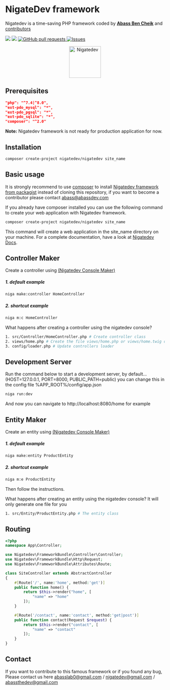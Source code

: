 # NigateDev framework
Nigatedev is a time-saving PHP framework coded by [**Abass Ben Cheik**](https://github.com/abass-dev/) and [contributors](https://github.com/nigatedev/nigatedev/graphs/contributors)

<a href="https://packagist.org/packages/nigatedev/nigatedev" title="version"><img src="https://img.shields.io/packagist/v/nigatedev/nigatedev.svg?style=flat-square" /></a>
<a href="https://github.com/nigatedev/nigatedev/blob/master/LICENSE" title="license"><img src="https://img.shields.io/github/license/mashape/apistatus.svg?style=flat-square" /></a>
<a href="https://github.com/nigatedev/nigatedev/pulls"><img alt="GitHub pull requests" src="https://img.shields.io/github/issues-pr/nigatedev/nigatedev?color=0088ff" /> </a>
<a href="https://github.com/nigatedev/nigatedev/issues"><img alt="Issues" src="https://img.shields.io/github/issues/nigatedev/nigatedev?color=0088ff" /></a>

<div align="center">
<img width="100" src="https://github.com/nigatedev/nigatedev/blob/master/public/images/nigatedev.png" alt="Nigatedev"></img>
</div>

## Prerequisites
```json
"php": "^7.4|^8.0",
"ext-pdo_mysql": "*",
"ext-pdo_pgsql": "*",
"ext-pdo_sqlite": "*",
"composer": "^2.0"
```
**Note:** Nigatedev framework is not ready for production application for now. 

## Installation
```bash
composer create-project nigatedev/nigatedev site_name
```
## Basic usage
It is strongly recommend to use [composer](https://getcomposer.org/) to install [Nigatedev framework from packagist](https://packagist.org/packages/nigatedev/nigatedev) instead of cloning this repository, if you want to become a contributor please contact abass@abassdev.com

If you already have composer installed you can use the following command to create your web application with Nigatedev framework.

```bash
composer create-project nigatedev/nigatedev site_name
```
This command will create a web application in the site_name directory on your machine. For a complete documentation, have a look at [Nigatedev Docs](https://abassdev.com/en/nigatedev/docs).

## Controller Maker
Create a controller using [(Nigatedev Console Maker)](https://github.com/nigatedev/console)
##### 1. default example
```bash
niga make:controller HomeController
```
##### 2. shortcut example
```bash
niga m:c HomeController
```
What happens after creating a controller using the nigatedev console?
```bash
1. src/Controller/HomeController.php # Create controller class
2. views/home.php # Create the file views/home.php or views/home.twig depending on the chosen template engine twig|diyan, by default diyan is used !
3. config/loader.php # Update controllers loader
```
## Development Server
Run the command below to start a development server, by default... (HOST=127.0.0.1, PORT=8000, PUBLIC_PATH=public) you can change this in the config file %APP_ROOT%/config/app.json
```bash
niga run:dev
```
And now you can navigate to http://localhost:8080/home for example
## Entity Maker
Create an entity using [(Nigatedev Console Maker)](https://github.com/nigatedev/console)
##### 1. default example
```bash
niga make:entity ProductEntity
```
##### 2. shortcut example
```bash
niga m:e ProductEntity
```
Then follow the instructions.

What happens after creating an entity using the nigatedev console?
It will only generate one file for you
```bash
1. src/Entity/ProductEntity.php # The entity class
```
## Routing
```php
<?php
namespace App\Controller;

use Nigatedev\FrameworkBundle\Controller\Controller;
use Nigatedev\FrameworkBundle\Http\Request;
use Nigatedev\FrameworkBundle\Attributes\Route;

class SiteController extends AbstractController
{
    #[Route('/', name:'home', method:'get')]
    public function home() {
        return $this->render("home", [
            "name" => "home"
        ]);
    }

    #[Route('/contact', name:'contact', method:'get|post')]
    public function contact(Request $request) {
        return $this->render("contact", [
            "name" => "contact"
        ]);
    }
}

```
## Contact
If you want to contribute to this famous framework or if you found any bug, Please contact us here abasslab0@gmail.com / nigatedev@gmail.com / abassthedev@gmail.com
